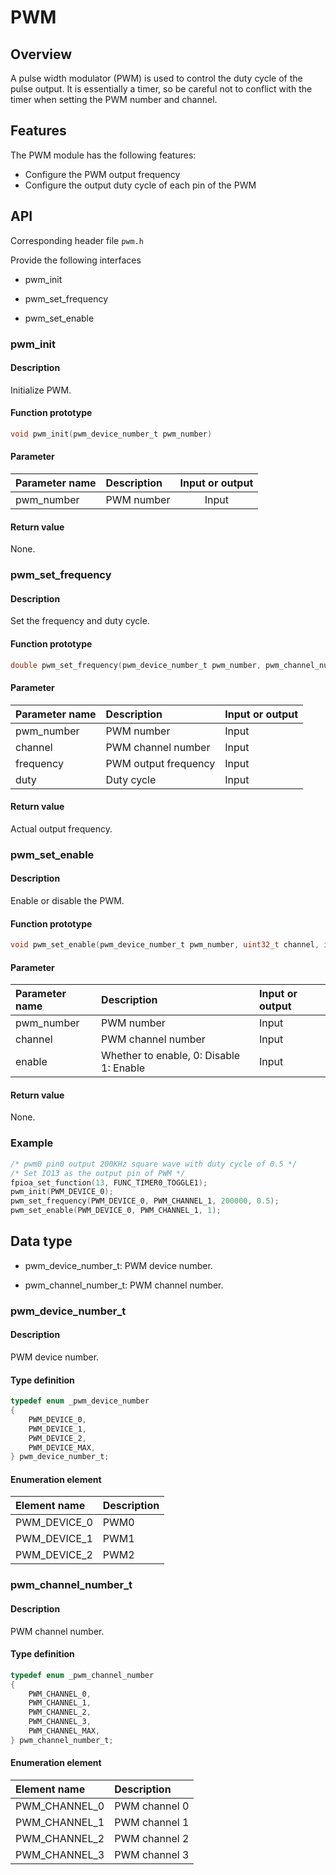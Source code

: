 # PWM

## Overview

A pulse width modulator (PWM) is used to control the duty cycle of the pulse output.
It is essentially a timer, so be careful not to conflict with the timer when setting the PWM number and channel.

## Features

The PWM module has the following features:

- Configure the PWM output frequency
- Configure the output duty cycle of each pin of the PWM

## API

Corresponding header file `pwm.h`

Provide the following interfaces

- pwm\_init

- pwm\_set\_frequency

- pwm\_set\_enable

### pwm\_init

#### Description

Initialize PWM.

#### Function prototype

```c
void pwm_init(pwm_device_number_t pwm_number)
```

#### Parameter

| Parameter name | Description | Input or output |
| :------------- | :---------- | :-------------: |
| pwm_number     | PWM number  |      Input      |

#### Return value

None.

### pwm\_set\_frequency

#### Description

Set the frequency and duty cycle.

#### Function prototype

```c
double pwm_set_frequency(pwm_device_number_t pwm_number, pwm_channel_number_t channel, double frequency, double duty)
```

#### Parameter

| Parameter name |     Description      | Input or output |
| :------------- | :------------------- | :-------------- |
| pwm_number     | PWM number           | Input           |
| channel        | PWM channel number   | Input           |
| frequency      | PWM output frequency | Input           |
| duty           | Duty cycle           | Input           |

#### Return value

Actual output frequency.

### pwm_set_enable

#### Description

Enable or disable the PWM.

#### Function prototype

```c
void pwm_set_enable(pwm_device_number_t pwm_number, uint32_t channel, int enable)
```

#### Parameter

| Parameter name |               Description               | Input or output |
| :------------- | :-------------------------------------- | :-------------- |
| pwm_number     | PWM number                              | Input           |
| channel        | PWM channel number                      | Input           |
| enable         | Whether to enable, 0: Disable 1: Enable | Input           |

#### Return value

None.

### Example

```c
/* pwm0 pin0 output 200KHz square wave with duty cycle of 0.5 */
/* Set IO13 as the output pin of PWM */
fpioa_set_function(13, FUNC_TIMER0_TOGGLE1);
pwm_init(PWM_DEVICE_0);
pwm_set_frequency(PWM_DEVICE_0, PWM_CHANNEL_1, 200000, 0.5);
pwm_set_enable(PWM_DEVICE_0, PWM_CHANNEL_1, 1);
```

## Data type

- pwm\_device\_number\_t: PWM device number.

- pwm\_channel\_number\_t: PWM channel number.

### pwm\_device\_number\_t

#### Description

PWM device number.

#### Type definition

```c
typedef enum _pwm_device_number
{
    PWM_DEVICE_0,
    PWM_DEVICE_1,
    PWM_DEVICE_2,
    PWM_DEVICE_MAX,
} pwm_device_number_t;
```

#### Enumeration element

|  Element name  | Description |
| :------------- | :---------- |
| PWM\_DEVICE\_0 | PWM0        |
| PWM\_DEVICE\_1 | PWM1        |
| PWM\_DEVICE\_2 | PWM2        |

### pwm\_channel\_number\_t

#### Description

PWM channel number.

#### Type definition

```c
typedef enum _pwm_channel_number
{
    PWM_CHANNEL_0,
    PWM_CHANNEL_1,
    PWM_CHANNEL_2,
    PWM_CHANNEL_3,
    PWM_CHANNEL_MAX,
} pwm_channel_number_t;
```

#### Enumeration element

|  Element name   |  Description  |
| :-------------- | :------------ |
| PWM\_CHANNEL\_0 | PWM channel 0 |
| PWM\_CHANNEL\_1 | PWM channel 1 |
| PWM\_CHANNEL\_2 | PWM channel 2 |
| PWM\_CHANNEL\_3 | PWM channel 3 |
